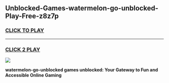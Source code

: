 
## Unblocked-Games-watermelon-go-unblocked-Play-Free-z8z7p
<h3>
<a href="https://premium76.site?title=watermelon-go-unblocked&ref=23A">CLICK TO PLAY</a></h3>
<hr>

<h3>
<a href="https://premium76.site?title=watermelon-go-unblocked&ref=23A">CLICK 2 PLAY</a>
  
</h3>

<a href="https://premium76.site?title=watermelon-go-unblocked&ref=23A"><img src="https://clearcache.store/games.png"></a>


**watermelon-go-unblocked games unblocked: Your Gateway to Fun and Accessible Online Gaming**
